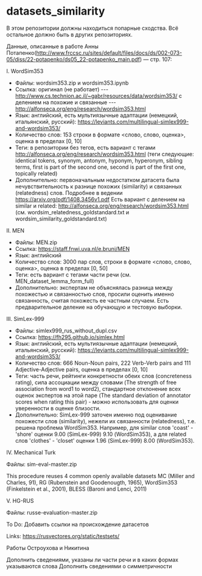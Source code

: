 # datasets_similarity

В этом репозитории должны находиться попарные сходства. Всё остальное должно быть в других репозиториях.

Данные, описанные в работе Анны Потапенко(http://www.frccsc.ru/sites/default/files/docs/ds/002-073-05/diss/22-potapenko/ds05_22-potapenko_main.pdf) — стр. 107:

I. WordSim353

- Файлы: wordsim353.zip и wordsim353.ipynb
- Ссылка: оригинал (не работает) --- http://www.cs.technion.ac.il/~gabr/resources/data/wordsim353/ с делением на похожие и связанные --- http://alfonseca.org/eng/research/wordsim353.html
- Язык: английский, есть мультиязычные адаптации (немецкий, итальянский, русский): https://leviants.com/multilingual-simlex999-and-wordsim353/
- Количество слов: 153 строки в формате <слово, слово, оценка>, оценка в пределах [0, 10]
- Теги: в репозитории без тегов, есть вариант с тегами http://alfonseca.org/eng/research/wordsim353.html (теги следующие: identical tokens, synonym, antonym, hyponym, hyperonym, sibling terms, first is part of the second one, second is part of the first one, topically related)
- Дополнительно: первоначальным недостатком датасета была нечувствительность к разнице похожих (similarity) и связанных (relatedness) слов. Подробнее в ведении https://arxiv.org/pdf/1408.3456v1.pdf Есть вариант с делением на similar и related: http://alfonseca.org/eng/research/wordsim353.html (см. wordsim_relatedness_goldstandard.txt и wordsim_similarity_goldstandard.txt) 

II. MEN

- Файлы: MEN.zip
- Ссылка: https://staff.fnwi.uva.nl/e.bruni/MEN
- Язык: английский
- Количество слов: 3000 пар слов, строки в формате <слово, слово, оценка>, оценка в пределах [0, 50]
- Теги: есть вариант с тегами части речи (см. MEN_dataset_lemma_form_full)
- Дополнительно: экспертам не объяснялась разница между похожестью и связанностью слов, просили оценить именно связанность, считая похожесть ее частным случаем. Есть предварительное деление на обучающую и тестовую выборки.

III. SimLex-999

- Файлы: simlex999_rus_without_dupl.csv
- Ссылка: https://fh295.github.io/simlex.html
- Язык: английский, есть мультиязычные адаптации (немецкий, итальянский, русский): https://leviants.com/multilingual-simlex999-and-wordsim353/
- Количество слов: 666 Noun-Noun pairs, 222 Verb-Verb pairs and 111 Adjective-Adjective pairs, оценка в пределах [0, 10]
- Теги: часть речи, рейтинги конкретности обеих слов (concreteness rating), сила ассоциации между словами (The strength of free association from word1 to word2), стандартное отклонение всех оценок экспертов на этой паре (The standard deviation of annotator scores when rating this pair) - можно использовать для оценки уверенности в оценке близости.
- Дополнительно: SimLex-999 заточен именно под оценивание похожести слов (similarity), нежели их связанности (relatedness), т.е. решена проблема WordSim353. Например, для similar слов 'coast' - 'shore' оценки	9.00 (SimLex-999)	9.10 (WordSim353), а для related слов 'clothes' - 'closet' оценки	1.96 (SimLex-999)	8.00 (WordSim353).

IV. Mechanical Turk

Файлы: sim-eval-master.zip

This procedure reuses 4 common openly available datasets MC (Miller and Charles, 91), RG (Rubenstein and Goodenougth, 1965), WordSim353 (Finkelstein et al., 2001), BLESS (Baroni and Lenci, 2011)

V. HG-RUS

Файлы: russe-evaluation-master.zip

To Do:
Добавить ссылки на происхождение датасетов

Links:
https://rusvectores.org/static/testsets/

Работы Остроухова и Никитина


Дополнить сведениями, указаны ли части речи и в каких формах указываются слова
Дополнить сведениями о симметричности
